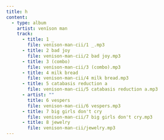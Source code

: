 ```yaml
---
title: h
content:
  - type: album
    artist: venïson man
    track:
      - title: 1 _
        file: venison-man-cii/1 _.mp3
      - title: 2 bad joy
        file: venison-man-cii/2 bad joy.mp3
      - title: 3 (combo)
        file: venison-man-cii/3 (combo).mp3
      - title: 4 milk bread
        file: venison-man-cii/4 milk bread.mp3
      - title: 5 catabasis reduction a
        file: venison-man-cii/5 catabasis reduction a.mp3
      - artist: ""
        title: 6 vespers
        file: venison-man-cii/6 vespers.mp3
      - title: 7 big girls don't cry
        file: venison-man-cii/7 big girls don't cry.mp3
      - title: 8 jewelry
        file: venison-man-cii/jewelry.mp3
---
```

